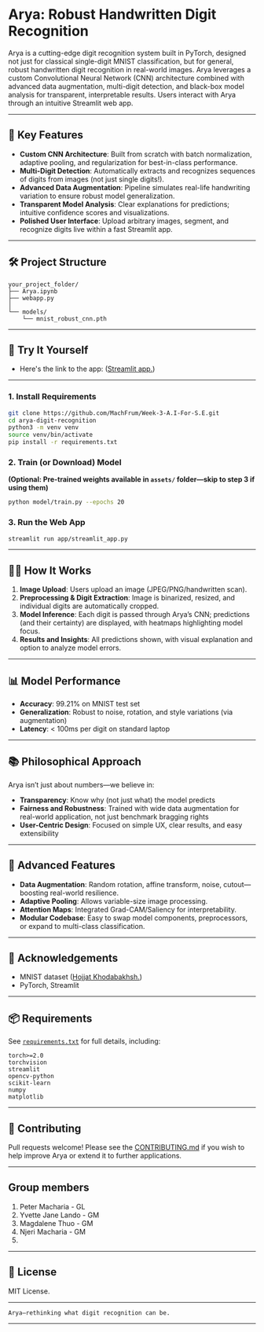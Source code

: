 # Arya: Robust Handwritten Digit Recognition

Arya is a cutting-edge digit recognition system built in PyTorch, designed not just for classical single-digit MNIST classification, but for general, robust handwritten digit recognition in real-world images. Arya leverages a custom Convolutional Neural Network (CNN) architecture combined with advanced data augmentation, multi-digit detection, and black-box model analysis for transparent, interpretable results. Users interact with Arya through an intuitive Streamlit web app.

---

## 🌟 Key Features

- **Custom CNN Architecture**: Built from scratch with batch normalization, adaptive pooling, and regularization for best-in-class performance.
- **Multi-Digit Detection**: Automatically extracts and recognizes sequences of digits from images (not just single digits!).
- **Advanced Data Augmentation**: Pipeline simulates real-life handwriting variation to ensure robust model generalization.
- **Transparent Model Analysis**: Clear explanations for predictions; intuitive confidence scores and visualizations.
- **Polished User Interface**: Upload arbitrary images, segment, and recognize digits live within a fast Streamlit app.

---

## 🛠 Project Structure

```
your_project_folder/
├── Arya.ipynb
├── webapp.py               
│
└── models/
    └── mnist_robust_cnn.pth
```

---

## 🚀 Try It Yourself

- Here's the link to the app: ([Streamlit app.](https://machfrum-week-3-a-i-for-s-e-webapp-zbdbqr.streamlit.app/))

---

### 1. Install Requirements

```sh
git clone https://github.com/MachFrum/Week-3-A.I-For-S.E.git
cd arya-digit-recognition
python3 -m venv venv
source venv/bin/activate
pip install -r requirements.txt
```

### 2. Train (or Download) Model

**(Optional: Pre-trained weights available in `assets/` folder—skip to step 3 if using them)**

```sh
python model/train.py --epochs 20
```

### 3. Run the Web App

```sh
streamlit run app/streamlit_app.py
```

---

## 🧑‍💻 How It Works

1. **Image Upload**: Users upload an image (JPEG/PNG/handwritten scan).
2. **Preprocessing & Digit Extraction**: Image is binarized, resized, and individual digits are automatically cropped.
3. **Model Inference**: Each digit is passed through Arya’s CNN; predictions (and their certainty) are displayed, with heatmaps highlighting model focus.
4. **Results and Insights**: All predictions shown, with visual explanation and option to analyze model errors.

---

## 📊 Model Performance

- **Accuracy**: 99.21% on MNIST test set
- **Generalization**: Robust to noise, rotation, and style variations (via augmentation)
- **Latency**: < 100ms per digit on standard laptop

---

## 📚 Philosophical Approach

Arya isn’t just about numbers—we believe in:

- **Transparency**: Know why (not just what) the model predicts
- **Fairness and Robustness**: Trained with wide data augmentation for real-world application, not just benchmark bragging rights
- **User-Centric Design**: Focused on simple UX, clear results, and easy extensibility

---

## 🔬 Advanced Features

- **Data Augmentation**: Random rotation, affine transform, noise, cutout—boosting real-world resilience.
- **Adaptive Pooling**: Allows variable-size image processing.
- **Attention Maps**: Integrated Grad-CAM/Saliency for interpretability.
- **Modular Codebase**: Easy to swap model components, preprocessors, or expand to multi-class classification.

---

## 📝 Acknowledgements

- MNIST dataset ([Hojjat Khodabakhsh.](https://www.kaggle.com/datasets/hojjatk/mnist-dataset))
- PyTorch, Streamlit

---

## 📦 Requirements

See [`requirements.txt`](requirements.txt) for full details, including:

```
torch>=2.0
torchvision
streamlit
opencv-python
scikit-learn
numpy
matplotlib
```

---

## 🤝 Contributing

Pull requests welcome! Please see the [CONTRIBUTING.md](CONTRIBUTING.md) if you wish to help improve Arya or extend it to further applications.

---

## Group members

1. Peter Macharia - GL
2. Yvette Jane Lando - GM
3. Magdalene Thuo - GM
4. Njeri Macharia - GM
5. 

---

## 📣 License

MIT License.

---

```
Arya—rethinking what digit recognition can be.
```
---
